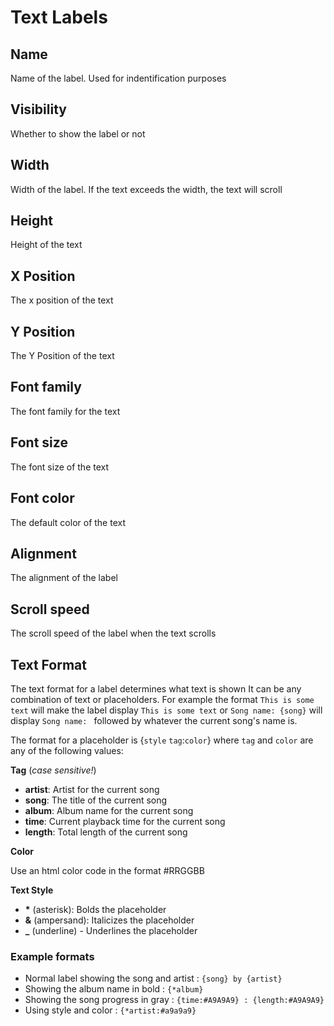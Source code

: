 # Text Labels

## Name
Name of the label. Used for indentification purposes

## Visibility
Whether to show the label or not

## Width
Width of the label. If the text exceeds the width, the text will scroll

## Height
Height of the text

## X Position
The x position of the text

## Y Position
The Y Position of the text

## Font family
The font family for the text

## Font size
The font size of the text

## Font color
The default color of the text

## Alignment
The alignment of the label

## Scroll speed
The scroll speed of the label when the text scrolls

## Text Format
The text format for a label determines what text is shown
It can be any combination of text or placeholders. For example the format `This is some text` will make the label display `This is some text` or `Song name: {song}` will display `Song name: ` followed by whatever the current song's name is.

The format for a placeholder is {`style` `tag`:`color`} where `tag` and `color` are any of the following values:

**Tag** (*case sensitive!*)
- **artist**: Artist for the current song
- **song**: The title of the current song
- **album**: Album name for the current song
- **time**: Current playback time for the current song
- **length**: Total length of the current song

**Color**

Use an html color code in the format #RRGGBB

**Text Style**
- **\*** (asterisk): Bolds the placeholder
- **&** (ampersand): Italicizes the placeholder
- **_** (underline) - Underlines the placeholder

### Example formats
- Normal label showing the song and artist : `{song} by {artist}`
- Showing the album name in bold : `{*album}`
- Showing the song progress in gray : `{time:#A9A9A9} : {length:#A9A9A9}`
- Using style and color : `{*artist:#a9a9a9}`